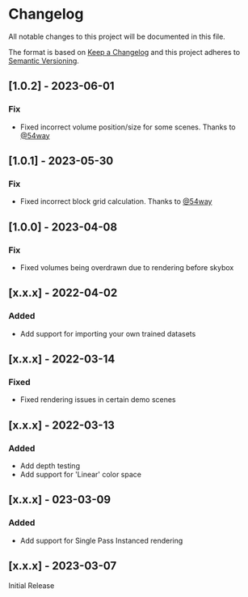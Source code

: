 # Changelog

All notable changes to this project will be documented in this file.

The format is based on [Keep a Changelog](http://keepachangelog.com/en/1.0.0/)
and this project adheres to [Semantic Versioning](http://semver.org/spec/v2.0.0.html).

## [1.0.2] - 2023-06-01

### Fix

- Fixed incorrect volume position/size for some scenes. Thanks to [@54way](https://github.com/54way)

## [1.0.1] - 2023-05-30

### Fix

- Fixed incorrect block grid calculation. Thanks to [@54way](https://github.com/54way)

## [1.0.0] - 2023-04-08

### Fix

- Fixed volumes being overdrawn due to rendering before skybox

## [x.x.x] - 2022-04-02

### Added

- Add support for importing your own trained datasets

## [x.x.x] - 2022-03-14

### Fixed

- Fixed rendering issues in certain demo scenes 

## [x.x.x] - 2022-03-13

### Added

- Add depth testing
- Add support for 'Linear' color space

## [x.x.x] - 023-03-09

### Added

- Add support for Single Pass Instanced rendering

## [x.x.x] - 2023-03-07
Initial Release